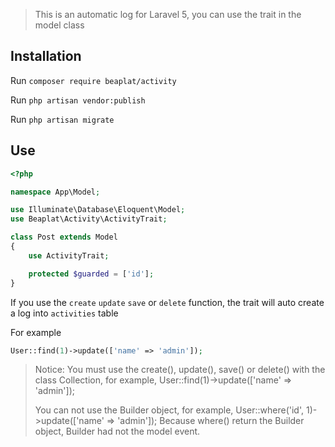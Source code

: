 > This is an automatic log for Laravel 5, you can use the trait in the model class

## Installation

Run `composer require beaplat/activity`

Run `php artisan vendor:publish`

Run `php artisan migrate`

## Use

```php
<?php

namespace App\Model;

use Illuminate\Database\Eloquent\Model;
use Beaplat\Activity\ActivityTrait;

class Post extends Model
{
	use ActivityTrait;

    protected $guarded = ['id'];
}
```

If you use the `create` `update` `save` or `delete` function, the trait will auto create a log into `activities` table

For example

```php
User::find(1)->update(['name' => 'admin']);
```



> Notice: You must use the create(), update(), save() or delete() with the class Collection, for example, User::find(1)->update(['name' => 'admin']);
>
> You can not use the Builder object, for example, User::where('id', 1)->update(['name' => 'admin']); Because where() return the Builder object, Builder had not the model event.

